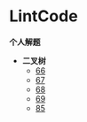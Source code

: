 # LintCode
**个人解题**

+ **二叉树**
   + [66](https://github.com/2048JiaLi/Lint-Code/blob/master/66.%E4%BA%8C%E5%8F%89%E6%A0%91%E5%89%8D%E5%BA%8F%E9%81%8D%E5%8E%86.md)
   + [67](https://github.com/2048JiaLi/Lint-Code/blob/master/67%20%E4%BA%8C%E5%8F%89%E6%A0%91%E4%B8%AD%E5%BA%8F%E9%81%8D%E5%8E%86.md)
   + [68](https://github.com/2048JiaLi/Lint-Code/blob/master/68%E4%BA%8C%E5%8F%89%E6%A0%91%E5%90%8E%E7%BB%AD%E9%81%8D%E5%8E%86.md)
   + [69](https://github.com/2048JiaLi/Lint-Code/blob/master/69%E4%BA%8C%E5%8F%89%E6%A0%91%E5%B1%82%E6%AC%A1%E9%81%8D%E5%8E%86.md)
   + [85](https://github.com/2048JiaLi/Lint-Code/blob/master/85%E4%BA%8C%E5%8F%89%E6%9F%A5%E6%89%BE%E6%A0%91%E4%B8%AD%E6%8F%92%E5%85%A5%E8%8A%82%E7%82%B9.md)
